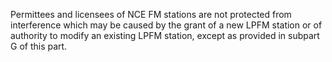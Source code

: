 Permittees and licensees of NCE FM stations are not protected from interference which may be caused by the grant of a new LPFM station or of authority to modify an existing LPFM station, except as provided in subpart G of this part.

